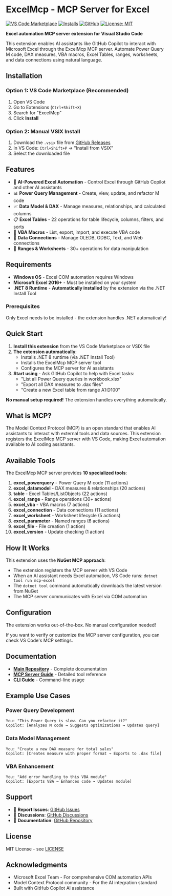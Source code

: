 # ExcelMcp - MCP Server for Excel

[![VS Code Marketplace](https://img.shields.io/visual-studio-marketplace/v/sbroenne.excelmcp?label=VS%20Code%20Marketplace)](https://marketplace.visualstudio.com/items?itemName=sbroenne.excelmcp)
[![Installs](https://img.shields.io/visual-studio-marketplace/i/sbroenne.excelmcp)](https://marketplace.visualstudio.com/items?itemName=sbroenne.excelmcp)
[![GitHub](https://img.shields.io/badge/GitHub-sbroenne%2Fmcp--server--excel-blue)](https://github.com/sbroenne/mcp-server-excel)
[![License: MIT](https://img.shields.io/badge/License-MIT-yellow.svg)](https://opensource.org/licenses/MIT)

**Excel automation MCP server extension for Visual Studio Code**

This extension enables AI assistants like GitHub Copilot to interact with Microsoft Excel through the ExcelMcp MCP server. Automate Power Query M code, DAX measures, VBA macros, Excel Tables, ranges, worksheets, and data connections using natural language.

## Installation

### Option 1: VS Code Marketplace (Recommended)

1. Open VS Code
2. Go to Extensions (`Ctrl+Shift+X`)
3. Search for "ExcelMcp"
4. Click **Install**

### Option 2: Manual VSIX Install

1. Download the `.vsix` file from [GitHub Releases](https://github.com/sbroenne/mcp-server-excel/releases)
2. In VS Code: `Ctrl+Shift+P` → "Install from VSIX"
3. Select the downloaded file

## Features

- 🤖 **AI-Powered Excel Automation** - Control Excel through GitHub Copilot and other AI assistants
- 📊 **Power Query Management** - Create, view, update, and refactor M code
- 📈 **Data Model & DAX** - Manage measures, relationships, and calculated columns
- 📋 **Excel Tables** - 22 operations for table lifecycle, columns, filters, and sorts
- 🔧 **VBA Macros** - List, export, import, and execute VBA code
- 🔌 **Data Connections** - Manage OLEDB, ODBC, Text, and Web connections
- 📐 **Ranges & Worksheets** - 30+ operations for data manipulation

## Requirements

- **Windows OS** - Excel COM automation requires Windows
- **Microsoft Excel 2016+** - Must be installed on your system
- **.NET 8 Runtime** - **Automatically installed** by the extension via the .NET Install Tool

### Prerequisites

Only Excel needs to be installed - the extension handles .NET automatically!

## Quick Start

1. **Install this extension** from the VS Code Marketplace or VSIX file
2. **The extension automatically**:
   - Installs .NET 8 runtime (via .NET Install Tool)
   - Installs the ExcelMcp MCP server tool
   - Configures the MCP server for AI assistants
3. **Start using** - Ask GitHub Copilot to help with Excel tasks:
   - "List all Power Query queries in workbook.xlsx"
   - "Export all DAX measures to .dax files"
   - "Create a new Excel table from range A1:D100"

**No manual setup required!** The extension handles everything automatically.

## What is MCP?

The Model Context Protocol (MCP) is an open standard that enables AI assistants to interact with external tools and data sources. This extension registers the ExcelMcp MCP server with VS Code, making Excel automation available to AI coding assistants.

## Available Tools

The ExcelMcp MCP server provides **10 specialized tools**:

1. **excel_powerquery** - Power Query M code (11 actions)
2. **excel_datamodel** - DAX measures & relationships (20 actions)
3. **table** - Excel Tables/ListObjects (22 actions)
4. **excel_range** - Range operations (30+ actions)
5. **excel_vba** - VBA macros (7 actions)
6. **excel_connection** - Data connections (11 actions)
7. **excel_worksheet** - Worksheet lifecycle (5 actions)
8. **excel_parameter** - Named ranges (6 actions)
9. **excel_file** - File creation (1 action)
10. **excel_version** - Update checking (1 action)

## How It Works

This extension uses the **NuGet MCP approach**:

- The extension registers the MCP server with VS Code
- When an AI assistant needs Excel automation, VS Code runs: `dotnet tool run mcp-excel`
- The `dotnet tool` command automatically downloads the latest version from NuGet
- The MCP server communicates with Excel via COM automation

## Configuration

The extension works out-of-the-box. No manual configuration needed!

If you want to verify or customize the MCP server configuration, you can check VS Code's MCP settings.

## Documentation

- **[Main Repository](https://github.com/sbroenne/mcp-server-excel)** - Complete documentation
- **[MCP Server Guide](https://github.com/sbroenne/mcp-server-excel/blob/main/src/ExcelMcp.McpServer/README.md)** - Detailed tool reference
- **[CLI Guide](https://github.com/sbroenne/mcp-server-excel/blob/main/docs/CLI.md)** - Command-line usage

## Example Use Cases

### Power Query Development
```
You: "This Power Query is slow. Can you refactor it?"
Copilot: [Analyzes M code → Suggests optimizations → Updates query]
```

### Data Model Management
```
You: "Create a new DAX measure for total sales"
Copilot: [Creates measure with proper format → Exports to .dax file]
```

### VBA Enhancement
```
You: "Add error handling to this VBA module"
Copilot: [Exports VBA → Enhances code → Updates module]
```

## Support

- 🐛 **Report Issues**: [GitHub Issues](https://github.com/sbroenne/mcp-server-excel/issues)
- 💬 **Discussions**: [GitHub Discussions](https://github.com/sbroenne/mcp-server-excel/discussions)
- 📖 **Documentation**: [GitHub Repository](https://github.com/sbroenne/mcp-server-excel)

## License

MIT License - see [LICENSE](https://github.com/sbroenne/mcp-server-excel/blob/main/LICENSE)

## Acknowledgments

- Microsoft Excel Team - For comprehensive COM automation APIs
- Model Context Protocol community - For the AI integration standard
- Built with GitHub Copilot AI assistance

